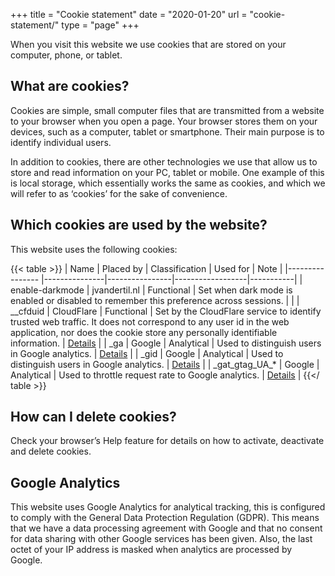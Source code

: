 +++
title = "Cookie statement"
date  = "2020-01-20"
url   = "cookie-statement/"
type = "page"
+++

When you visit this website we use cookies that are stored on your computer, phone, or tablet.

## What are cookies?
Cookies are simple, small computer files that are transmitted from a website to your browser when you open a page. 
Your browser stores them on your devices, such as a computer, tablet or smartphone. Their main purpose is to identify individual users.

In addition to cookies, there are other technologies we use that allow us to store and read information on your PC, tablet or mobile. 
One example of this is local storage, which essentially works the same as cookies, and which we will refer to as ‘cookies’ for the sake of convenience.

## Which cookies are used by the website?
This website uses the following cookies:

{{< table >}}
| Name            | Placed by     | Classification | Used for         | Note      |
|---------------- |---------------|----------------|------------------|-----------|
| enable-darkmode | jvandertil.nl | Functional     | Set when dark mode is enabled or disabled to remember this preference across sessions. | |
| __cfduid        | CloudFlare    | Functional     | Set by the CloudFlare service to identify trusted web traffic. It does not correspond to any user id in the web application, nor does the cookie store any personally identifiable information. | [Details](https://support.cloudflare.com/hc/en-us/articles/200170156-Understanding-the-Cloudflare-Cookies#12345682) |
| _ga             | Google        | Analytical     | Used to distinguish users in Google analytics. | [Details](https://developers.google.com/analytics/devguides/collection/analyticsjs/cookie-usage#analyticsjs) |
| _gid            | Google        | Analytical     | Used to distinguish users in Google analytics. | [Details](https://developers.google.com/analytics/devguides/collection/analyticsjs/cookie-usage#analyticsjs) |
| _gat_gtag_UA\_* | Google        | Analytical     | Used to throttle request rate to Google analytics. | [Details](https://developers.google.com/analytics/devguides/collection/analyticsjs/cookie-usage#analyticsjs) |
{{</ table >}}

## How can I delete cookies?
Check your browser’s Help feature for details on how to activate, deactivate and delete cookies.

## Google Analytics
This website uses Google Analytics for analytical tracking, this is configured to comply with the General Data Protection Regulation (GDPR).
This means that we have a data processing agreement with Google and that no consent for data sharing with other Google services has been given.
Also, the last octet of your IP address is masked when analytics are processed by Google.
